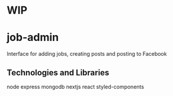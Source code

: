 # WIP

# job-admin
Interface for adding jobs, creating posts  and posting to Facebook

## Technologies and Libraries

node
express
mongodb
nextjs
react
styled-components
